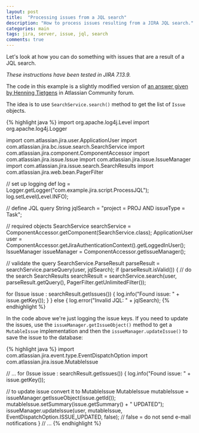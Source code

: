 ```yaml
---
layout: post
title:  "Processing issues from a JQL search"
description: "How to process issues resulting from a JIRA JQL search."
categories: main
tags: jira, server, issue, jql, search
comments: true
---
```


Let's look at how you can do something with issues that are a result of a JQL search.

*These instructions have been tested in JIRA 7.13.9.*

The code in this example is a slightly modified version of [an answer given by Henning Tietgens](https://community.atlassian.com/t5/Marketplace-Apps-Integrations/How-to-run-JQL-query-inside-Groovy-script/qaq-p/194691) in Atlassian Community forum.

The idea is to use `SearchService.search()` method to get the list of `Issue` objects.

{% highlight java %}
import org.apache.log4j.Level
import org.apache.log4j.Logger

import com.atlassian.jira.user.ApplicationUser
import com.atlassian.jira.bc.issue.search.SearchService
import com.atlassian.jira.component.ComponentAccessor
import com.atlassian.jira.issue.Issue
import com.atlassian.jira.issue.IssueManager
import com.atlassian.jira.issue.search.SearchResults
import com.atlassian.jira.web.bean.PagerFilter

// set up logging
def log = Logger.getLogger("com.example.jira.script.ProcessJQL");
log.setLevel(Level.INFO);

// define JQL query
String jqlSearch = "project = PROJ AND issueType = Task";

// required objects
SearchService searchService = ComponentAccessor.getComponent(SearchService.class);
ApplicationUser user = ComponentAccessor.getJiraAuthenticationContext().getLoggedInUser();
IssueManager issueManager = ComponentAccessor.getIssueManager();

// validate the query
SearchService.ParseResult parseResult = searchService.parseQuery(user, jqlSearch);
if (parseResult.isValid()) {
  // do the search
  SearchResults searchResult = searchService.search(user, parseResult.getQuery(), PagerFilter.getUnlimitedFilter());
  
  for (Issue issue : searchResult.getIssues()) {
    log.info("Found issue: " + issue.getKey());
  }
} else {
  log.error("Invalid JQL: " + jqlSearch);
{% endhighlight %}

In the code above we're just logging the issue keys. If you need to update the issues, 
use the `issueManager.getIssueObject()` method to get a `MutableIssue` implementation 
and then the `issueManager.updateIssue()` to save the issue to the database:

{% highlight java %}
import com.atlassian.jira.event.type.EventDispatchOption
import com.atlassian.jira.issue.MutableIssue

// ...
for (Issue issue : searchResult.getIssues()) {
  log.info("Found issue: " + issue.getKey());
  
  // to update issue convert it to MutableIssue
  MutableIssue mutableIssue = issueManager.getIssueObject(issue.getId());
  mutableIssue.setSummary(issue.getSummary() + " UPDATED");
  issueManager.updateIssue(user, mutableIssue, EventDispatchOption.ISSUE_UPDATED, false); // false = do not send e-mail notifications
}
// ...
{% endhighlight %}